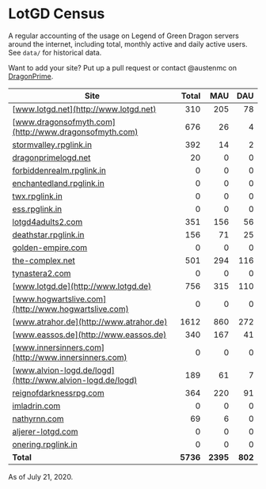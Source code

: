 # LotGD Census
A regular accounting of the usage on Legend of Green Dragon servers around the internet, including total, monthly active and daily active users. See `data/` for historical data.

Want to add your site? Put up a pull request or contact @austenmc on [DragonPrime](http://dragonprime.net).


Site | Total | MAU | DAU
--- | ---:| ---:| ---:
[www.lotgd.net](http://www.lotgd.net)|310|205|78
[www.dragonsofmyth.com](http://www.dragonsofmyth.com)|676|26|4
[stormvalley.rpglink.in](http://stormvalley.rpglink.in)|392|14|2
[dragonprimelogd.net](http://dragonprimelogd.net)|20|0|0
[forbiddenrealm.rpglink.in](http://forbiddenrealm.rpglink.in)|0|0|0
[enchantedland.rpglink.in](http://enchantedland.rpglink.in)|0|0|0
[twx.rpglink.in](http://twx.rpglink.in)|0|0|0
[ess.rpglink.in](http://ess.rpglink.in)|0|0|0
[lotgd4adults2.com](http://lotgd4adults2.com)|351|156|56
[deathstar.rpglink.in](http://deathstar.rpglink.in)|156|71|25
[golden-empire.com](http://golden-empire.com)|0|0|0
[the-complex.net](http://the-complex.net)|501|294|116
[tynastera2.com](http://tynastera2.com)|0|0|0
[www.lotgd.de](http://www.lotgd.de)|756|315|110
[www.hogwartslive.com](http://www.hogwartslive.com)|0|0|0
[www.atrahor.de](http://www.atrahor.de)|1612|860|272
[www.eassos.de](http://www.eassos.de)|340|167|41
[www.innersinners.com](http://www.innersinners.com)|0|0|0
[www.alvion-logd.de/logd](http://www.alvion-logd.de/logd)|189|61|7
[reignofdarknessrpg.com](http://reignofdarknessrpg.com)|364|220|91
[imladrin.com](http://imladrin.com)|0|0|0
[nathyrnn.com](http://nathyrnn.com)|69|6|0
[aljerer-lotgd.com](http://aljerer-lotgd.com)|0|0|0
[onering.rpglink.in](http://onering.rpglink.in)|0|0|0
**Total**|**5736**|**2395**|**802**

As of July 21, 2020.
